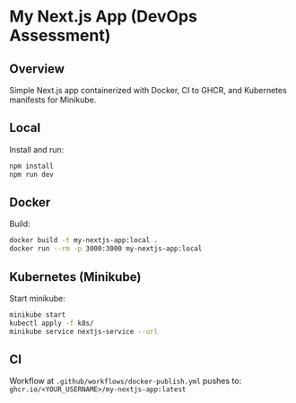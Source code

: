 # My Next.js App (DevOps Assessment)

## Overview
Simple Next.js app containerized with Docker, CI to GHCR, and Kubernetes manifests for Minikube.

## Local
Install and run:
```bash
npm install
npm run dev
```

## Docker
Build:
```bash
docker build -t my-nextjs-app:local .
docker run --rm -p 3000:3000 my-nextjs-app:local
```

## Kubernetes (Minikube)
Start minikube:
```bash
minikube start
kubectl apply -f k8s/
minikube service nextjs-service --url
```

## CI
Workflow at `.github/workflows/docker-publish.yml` pushes to:
`ghcr.io/<YOUR_USERNAME>/my-nextjs-app:latest`
